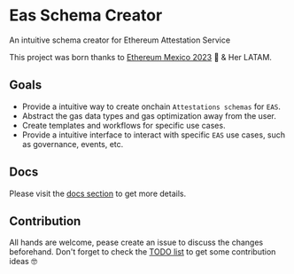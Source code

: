 # Eas Schema Creator
An intuitive schema creator for Ethereum Attestation Service

This project was born thanks to [Ethereum Mexico 2023](https://ethmexico.org/) 🌮 & Her LATAM.

## Goals

- Provide a intuitive way to create onchain `Attestations schemas` for `EAS`.
- Abstract the gas data types and gas optimization away from the user. 
- Create templates and workflows for specific use cases.
- Provide a intuitive interface to interact with specific `EAS` use cases, such as governance, events, etc.

## Docs

Please visit the [docs section](./docs) to get more details.

## Contribution

All hands are welcome, pease create an issue to discuss the changes beforehand.
Don't forget to check the [TODO list](./TODO.md) to get some contribution ideas 🤓